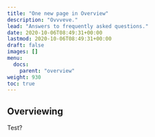 ```yaml
---
title: "One new page in Overview"
description: "Ovvveve."
lead: "Answers to frequently asked questions."
date: 2020-10-06T08:49:31+00:00
lastmod: 2020-10-06T08:49:31+00:00
draft: false
images: []
menu:
  docs:
    parent: "overview"
weight: 930
toc: true
---
```


## Overviewing

Test?
